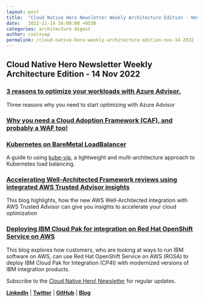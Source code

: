 ```yaml
---
layout: post
title:  "Cloud Native Hero Newsletter Weekly Architecture Edition - Nov 14"
date:   2022-11-14 16:00:00 +0530
categories: architecture digest
author: coolsvap
permalink: /cloud-native-hero-weekly-architecture-edition-nov-14-2022
---
```

## Cloud Native Hero Newsletter Weekly Architecture Edition - 14 Nov 2022

### [3 reasons to optimize your workloads with Azure Advisor.](https://techcommunity.microsoft.com/t5/azure-architecture-blog/3-reasons-to-optimize-your-workloads-with-azure-advisor/ba-p/3674044)
Three reasons why you need to start optimizing with Azure Advisor

### [Why you need a Cloud Adoption Framework (CAF), and probably a WAF too!](https://techcommunity.microsoft.com/t5/azure-architecture-blog/why-you-need-a-cloud-adoption-framework-caf-and-probably-a-waf/ba-p/3667426)


### [Kubernetes on BareMetal LoadBalancer](https://metal.equinix.com/developers/guides/kube-vip-type-lb/)
A guide to using [kube-vip](https://kube-vip.io/), a lightweight and multi-architecture approach to Kubernetes load balancing.

### [Accelerating Well-Architected Framework reviews using integrated AWS Trusted Advisor insights](https://aws.amazon.com/blogs/architecture/accelerating-well-architected-framework-reviews-using-integrated-aws-trusted-advisor-insights/)
This blog highlights, how the new AWS Well-Architected integration with AWS Trusted Advisor can give you insights to accelerate your cloud optimization
### [Deploying IBM Cloud Pak for integration on Red Hat OpenShift Service on AWS](https://aws.amazon.com/blogs/architecture/deploying-ibm-cloud-pak-for-integration-on-red-hat-openshift-service-on-aws/)
This blog explores how customers, who are looking at ways to run IBM software on AWS, can use Red Hat OpenShift Service on AWS (ROSA) to deploy IBM Cloud Pak for Integration (CP4I) with modernized versions of IBM integration products.



Subscribe to the [Cloud Native Hero! Newsletter](https://www.linkedin.com/newsletters/6940180331832446978/) for regular updates.

[**LinkedIn**](https://www.linkedin.com/company/cloudnativehero/) | [**Twitter**](https://twitter.com/cloudnativehero) | [**GitHub**](https://github.com/cloudnativehero) | [**Blog**](https://cloudnativehero.github.io/)